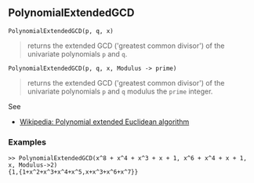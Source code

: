 ## PolynomialExtendedGCD

```
PolynomialExtendedGCD(p, q, x)
```

> returns the extended GCD ('greatest common divisor') of the univariate polynomials `p` and `q`.

```
PolynomialExtendedGCD(p, q, x, Modulus -> prime)
```

> returns the extended GCD ('greatest common divisor') of the univariate polynomials `p` and `q` modulus the `prime` integer.
 
See
* [Wikipedia: Polynomial extended Euclidean algorithm](https://en.wikipedia.org/wiki/Extended_Euclidean_algorithm#Polynomial_extended_Euclidean_algorithm)

### Examples

```
>> PolynomialExtendedGCD(x^8 + x^4 + x^3 + x + 1, x^6 + x^4 + x + 1, x, Modulus->2)
{1,{1+x^2+x^3+x^4+x^5,x+x^3+x^6+x^7}}
```
